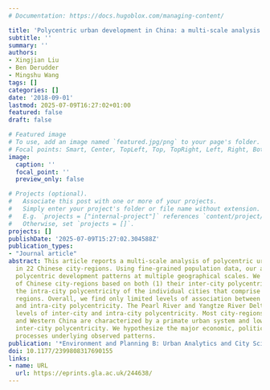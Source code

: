 ```yaml
---
# Documentation: https://docs.hugoblox.com/managing-content/

title: 'Polycentric urban development in China: a multi-scale analysis'
subtitle: ''
summary: ''
authors:
- Xingjian Liu
- Ben Derudder
- Mingshu Wang
tags: []
categories: []
date: '2018-09-01'
lastmod: 2025-07-09T16:27:02+01:00
featured: false
draft: false

# Featured image
# To use, add an image named `featured.jpg/png` to your page's folder.
# Focal points: Smart, Center, TopLeft, Top, TopRight, Left, Right, BottomLeft, Bottom, BottomRight.
image:
  caption: ''
  focal_point: ''
  preview_only: false

# Projects (optional).
#   Associate this post with one or more of your projects.
#   Simply enter your project's folder or file name without extension.
#   E.g. `projects = ["internal-project"]` references `content/project/deep-learning/index.md`.
#   Otherwise, set `projects = []`.
projects: []
publishDate: '2025-07-09T15:27:02.304588Z'
publication_types:
- "Journal article"
abstract: This article reports a multi-scale analysis of polycentric urban development
  in 22 Chinese city-regions. Using fine-grained population data, our analysis contrasts
  polycentric development patterns at multiple geographical scales. We present a typology
  of Chinese city-regions based on both (1) their inter-city polycentricity and (2)
  the intra-city polycentricity of the individual cities that comprise these urban
  regions. Overall, we find only limited levels of association between inter-city
  and intra-city polycentricity. The Pearl River and Yangtze River Deltas have high
  levels of inter-city and intra-city polycentricity. Most city-regions in Central
  and Western China are characterized by a primate urban system and low levels of
  inter-city polycentricity. We hypothesize the major economic, political, and geographical
  processes underlying observed patterns.
publication: '*Environment and Planning B: Urban Analytics and City Science*'
doi: 10.1177/2399808317690155
links:
- name: URL
  url: https://eprints.gla.ac.uk/244638/
---
```

